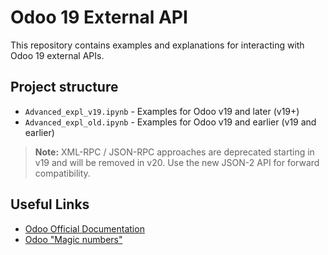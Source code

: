 # Odoo 19 External API

This repository contains examples and explanations for interacting with Odoo 19 external APIs.

## Project structure

- `Advanced_expl_v19.ipynb` - Examples for Odoo v19 and later (v19+)
- `Advanced_expl_old.ipynb` - Examples for Odoo v19 and earlier (v19 and earlier)

> **Note:** XML-RPC / JSON-RPC approaches are deprecated starting in v19 and will be removed in v20. Use the new JSON-2 API for forward compatibility.

## Useful Links
- [Odoo Official Documentation](https://www.odoo.com/documentation/19.0/developer/reference/external_api.html)
- [Odoo "Magic numbers"](https://www.odoo.com/documentation/19.0/developer/reference/backend/orm.html#odoo.fields.Command)
